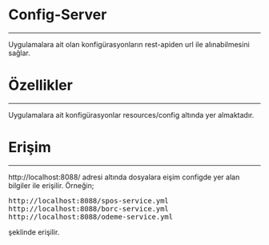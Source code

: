 # Config-Server
------------------

Uygulamalara ait olan konfigürasyonların rest-apiden url ile alınabilmesini sağlar.

# Özellikler
-------------------

Uygulamalara ait konfigürasyonlar resources/config altında yer almaktadır.

# Erişim
----------------------

http://localhost:8088/ adresi altında dosyalara eişim configde yer alan bilgiler ile erişilir. Örneğin; 

<pre>
http://localhost:8088/spos-service.yml
http://localhost:8088/borc-service.yml
http://localhost:8088/odeme-service.yml
</pre>

şeklinde erişilir.